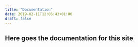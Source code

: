 ```yaml
---
title: "Documentation"
date: 2019-02-11T12:06:43+01:00
draft: false
---
```


## Here goes the documentation for this site